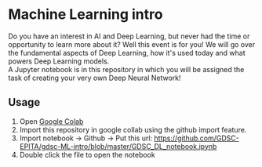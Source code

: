 # Machine Learning intro

Do you have an interest in AI and Deep Learning, but never had the time or opportunity to learn more about it? Well this event is for you! We will go over the fundamental aspects of Deep Learning, how it's used today and what powers Deep Learning models.  
A Jupyter notebook is in this repository in which you will be assigned the task of creating your very own Deep Neural Network!

## Usage
1. Open [Google Colab](https://colab.research.google.com/)  
2. Import this repository in google collab using the github import feature.
3. Import notebook -> Github -> Put this url: https://github.com/GDSC-EPITA/gdsc-ML-intro/blob/master/GDSC_DL_notebook.ipynb
4. Double click the file to open the notebook

